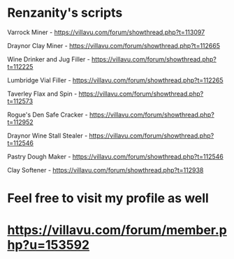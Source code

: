 # Renzanity's scripts
Varrock Miner - https://villavu.com/forum/showthread.php?t=113097

Draynor Clay Miner - https://villavu.com/forum/showthread.php?t=112665

Wine Drinker and Jug Filler - https://villavu.com/forum/showthread.php?t=112225

Lumbridge Vial Filler - https://villavu.com/forum/showthread.php?t=112265

Taverley Flax and Spin - https://villavu.com/forum/showthread.php?t=112573

Rogue's Den Safe Cracker - https://villavu.com/forum/showthread.php?t=112952

Draynor Wine Stall Stealer - https://villavu.com/forum/showthread.php?t=112546

Pastry Dough Maker - https://villavu.com/forum/showthread.php?t=112546

Clay Softener - https://villavu.com/forum/showthread.php?t=112938

# Feel free to visit my profile as well
# https://villavu.com/forum/member.php?u=153592
